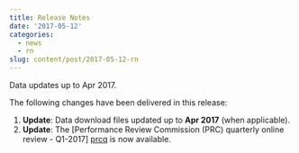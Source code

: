```yaml
---
title: Release Notes
date: '2017-05-12'
categories:
  - news
  - rn
slug: content/post/2017-05-12-rn
---
```


Data updates up to Apr 2017.

The following changes have been delivered in this release:

1. **Update**: Data download files updated up to **Apr 2017** (when applicable).
1. **Update**: The [Performance Review Commission (PRC) quarterly online review - Q1-2017] [prcq] is now available.



[prcq]: <{{ "/prcq/" | prepend: site.baseurl | prepend: site.url }}> "PRC QUarterly"
